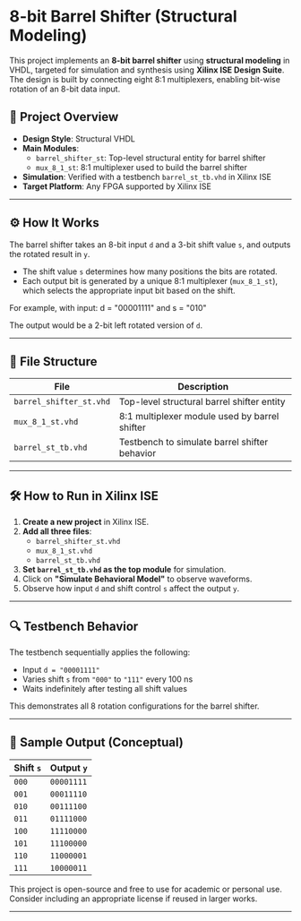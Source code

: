 # 8-bit Barrel Shifter (Structural Modeling)

This project implements an **8-bit barrel shifter** using **structural modeling** in VHDL, targeted for simulation and synthesis using **Xilinx ISE Design Suite**. The design is built by connecting eight 8:1 multiplexers, enabling bit-wise rotation of an 8-bit data input.

## 🧠 Project Overview

- **Design Style**: Structural VHDL
- **Main Modules**:
  - `barrel_shifter_st`: Top-level structural entity for barrel shifter
  - `mux_8_1_st`: 8:1 multiplexer used to build the barrel shifter
- **Simulation**: Verified with a testbench `barrel_st_tb.vhd` in Xilinx ISE
- **Target Platform**: Any FPGA supported by Xilinx ISE

---

## ⚙️ How It Works

The barrel shifter takes an 8-bit input `d` and a 3-bit shift value `s`, and outputs the rotated result in `y`.

- The shift value `s` determines how many positions the bits are rotated.
- Each output bit is generated by a unique 8:1 multiplexer (`mux_8_1_st`), which selects the appropriate input bit based on the shift.

For example, with input:
d = "00001111" and s = "010"

The output would be a 2-bit left rotated version of `d`.

---

## 🧩 File Structure

| File | Description |
|------|-------------|
| `barrel_shifter_st.vhd` | Top-level structural barrel shifter entity |
| `mux_8_1_st.vhd`        | 8:1 multiplexer module used by barrel shifter |
| `barrel_st_tb.vhd`      | Testbench to simulate barrel shifter behavior |

---

## 🛠️ How to Run in Xilinx ISE

1. **Create a new project** in Xilinx ISE.
2. **Add all three files**:
   - `barrel_shifter_st.vhd`
   - `mux_8_1_st.vhd`
   - `barrel_st_tb.vhd`
3. **Set `barrel_st_tb.vhd` as the top module** for simulation.
4. Click on **"Simulate Behavioral Model"** to observe waveforms.
5. Observe how input `d` and shift control `s` affect the output `y`.

---

## 🔍 Testbench Behavior

The testbench sequentially applies the following:

- Input `d = "00001111"`
- Varies shift `s` from `"000"` to `"111"` every 100 ns
- Waits indefinitely after testing all shift values

This demonstrates all 8 rotation configurations for the barrel shifter.

---

## 🧪 Sample Output (Conceptual)

| Shift `s` | Output `y` |
|-----------|------------|
| `000`     | `00001111` |
| `001`     | `00011110` |
| `010`     | `00111100` |
| `011`     | `01111000` |
| `100`     | `11110000` |
| `101`     | `11100000` |
| `110`     | `11000001` |
| `111`     | `10000011` |




This project is open-source and free to use for academic or personal use.  
Consider including an appropriate license if reused in larger works.

---


